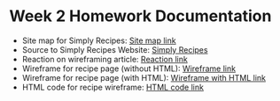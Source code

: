 # Week 2 Homework Documentation
- Site map for Simply Recipes: [Site map link](./site%20map.jpg)
- Source to Simply Recipes Website: [Simply Recipes](https://www.simplyrecipes.com/)
- Reaction on wireframing article: [Reaction link](./reaction.md)
- Wireframe for recipe page (without HTML): [Wireframe link](./Recipe%20Wireframe.jpg)
- Wireframe for recipe page (with HTML): [Wireframe with HTML link](./Recipe%20Wireframe%20(with%20HTML).jpg)
- HTML code for recipe wireframe: [HTML code link](./recipe_wireframe.html)